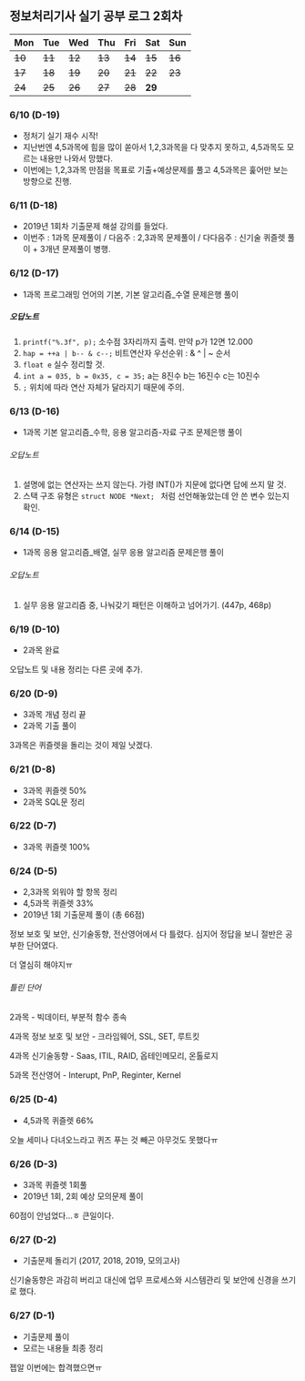 ## 정보처리기사 실기 공부 로그 2회차

| Mon  | Tue  | Wed  | Thu  | Fri  | Sat  | Sun          |
| ---- | ---- | ---- | ---- | ---- | ------------ | ------------ |
| ~~10~~ | ~~11~~        | ~~12~~ | ~~13~~ | ~~14~~ | ~~15~~ | ~~16~~     |
| ~~17~~ | ~~18~~ | ~~19~~ | ~~20~~ | ~~21~~ | ~~22~~ | ~~23~~ |
| ~~24~~ | ~~25~~ | ~~26~~ | ~~27~~ | ~~28~~ | **29** |      |



### 6/10 (D-19)

- 정처기 실기 재수 시작!
- 지난번엔 4,5과목에 힘을 많이 쏟아서 1,2,3과목을 다 맞추지 못하고, 4,5과목도 모르는 내용만 나와서 망했다.
- 이번에는 1,2,3과목 만점을 목표로 기출+예상문제를 풀고 4,5과목은 훑어만 보는 방향으로 진행.



### 6/11 (D-18)

- 2019년 1회차 기출문제 해설 강의를 들었다.
- 이번주 : 1과목 문제풀이 / 다음주 : 2,3과목 문제풀이 / 다다음주 : 신기술 퀴즐렛 풀이 + 3개년 문제풀이 병행.



### 6/12 (D-17)

- 1과목 프로그래밍 언어의 기본, 기본 알고리즘_수열 문제은행 풀이

##### 오답노트

1. `printf("%.3f", p);`
   소수점 3자리까지 출력. 만약 p가 12면 12.000
2. `hap = ++a | b-- & c--;`
   비트연산자 우선순위 : & ^ | ~ 순서
3. `float e` 실수 정리할 것.
4. `int a = 035, b = 0x35, c = 35;`
   a는 8진수 b는 16진수 c는 10진수
5. `;` 위치에 따라 연산 자체가 달라지기 때문에 주의.



### 6/13 (D-16)

- 1과목 기본 알고리즘_수학, 응용 알고리즘-자료 구조 문제은행 풀이

###### 오답노트

1. 설명에 없는 연산자는 쓰지 않는다. 가령 INT()가 지문에 없다면 답에 쓰지 말 것.
2. 스택 구조 유형은 `struct NODE *Next; ` 처럼 선언해놓았는데 안 쓴 변수 있는지 확인.



### 6/14 (D-15)

- 1과목 응용 알고리즘_배열, 실무 응용 알고리즘 문제은행 풀이

###### 오답노트

1. 실무 응용 알고리즘 중, 나눠갖기 패턴은 이해하고 넘어가기. (447p, 468p)



### 6/19 (D-10)

- 2과목 완료

오답노트 및 내용 정리는 다른 곳에 추가.



### 6/20 (D-9)

- 3과목 개념 정리 끝
- 2과목 기출 풀이

3과목은 퀴즐렛을 돌리는 것이 제일 낫겠다.



### 6/21 (D-8)

- 3과목 퀴즐렛 50%
- 2과목 SQL문 정리



### 6/22 (D-7)

- 3과목 퀴즐렛 100%



### 6/24 (D-5)

- 2,3과목 외워야 할 항목 정리
- 4,5과목 퀴즐렛 33%
- 2019년 1회 기출문제 풀이 (총 66점)

정보 보호 및 보안, 신기술동향, 전산영어에서 다 틀렸다. 심지어 정답을 보니 절반은 공부한 단어였다.

더 열심히 해야지ㅠ

###### 틀린 단어

2과목 - 빅데이터, 부분적 함수 종속

4과목 정보 보호 및 보안 - 크라임웨어, SSL, SET, 루트킷

4과목 신기술동향 - Saas, ITIL, RAID, 옵테인메모리, 온톨로지

5과목 전산영어 - Interupt, PnP, Reginter, Kernel



### 6/25 (D-4)

- 4,5과목 퀴즐렛 66%

오늘 세미나 다녀오느라고 퀴즈 푸는 것 빼곤 아무것도 못했다ㅠ 



### 6/26 (D-3)

- 3과목 퀴즐렛 1회풀
- 2019년 1회, 2회 예상 모의문제 풀이

60점이 안넘었다...ㅎ 큰일이다.



### 6/27 (D-2)

- 기출문제 돌리기 (2017, 2018, 2019, 모의고사)

신기술동향은 과감히 버리고 대신에 업무 프로세스와 시스템관리 및 보안에 신경을 쓰기로 했다.



### 6/27 (D-1)

- 기출문제 풀이
- 모르는 내용들 최종 정리

젭알 이번에는 합격했으면ㅠ